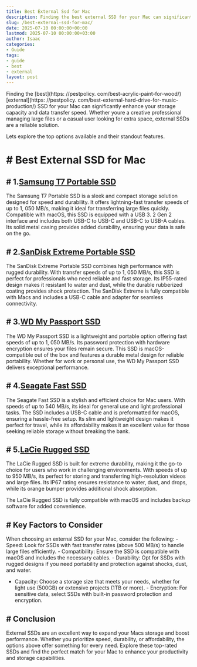 ```yaml
---
title: Best External Ssd for Mac
description: Finding the best external SSD for your Mac can significantly enhance your storage capacity and data transfer speed. Whether youre a creative professional...
slug: /best-external-ssd-for-mac/
date: 2025-07-10 00:00:00+00:00
lastmod: 2025-07-10 00:00:00+03:00
author: Isaac
categories:
- Guide
tags:
- guide
- best
- external
layout: post
---
```


Finding the [best](https: //pestpolicy. com/best-acrylic-paint-for-wood/) [external](https: //pestpolicy. com/best-external-hard-drive-for-music-production/) SSD for your Mac can significantly enhance your storage capacity and data transfer speed. Whether youre a creative professional managing large files or a casual user looking for extra space, external SSDs are a reliable solution.

Lets explore the top options available and their standout features.

# # Best External SSD for Mac

## # 1.[Samsung T7 Portable SSD](https://www.amazon.com/dp/B07STGGQ18?tag=p-policy-20)

The Samsung T7 Portable SSD is a sleek and compact storage solution designed for speed and durability. It offers lightning-fast transfer speeds of up to 1, 050 MB/s, making it ideal for transferring large files quickly. Compatible with macOS, this SSD is equipped with a USB 3. 2 Gen 2 interface and includes both USB-C to USB-C and USB-C to USB-A cables. Its solid metal casing provides added durability, ensuring your data is safe on the go.

## # 2.[SanDisk Extreme Portable SSD](https://www.amazon.com/dp/B08GY8JPKJ?tag=p-policy-20)

The SanDisk Extreme Portable SSD combines high performance with rugged durability. With transfer speeds of up to 1, 050 MB/s, this SSD is perfect for professionals who need reliable and fast storage. Its IP55-rated design makes it resistant to water and dust, while the durable rubberized coating provides shock protection. The SanDisk Extreme is fully compatible with Macs and includes a USB-C cable and adapter for seamless connectivity.

## # 3.[WD My Passport SSD](https://www.amazon.com/dp/B09HDSV2WH?tag=p-policy-20)

The WD My Passport SSD is a lightweight and portable option offering fast speeds of up to 1, 050 MB/s. Its password protection with hardware encryption ensures your files remain secure. This SSD is macOS-compatible out of the box and features a durable metal design for reliable portability. Whether for work or personal use, the WD My Passport SSD delivers exceptional performance.

## # 4.[Seagate Fast SSD](https://www.amazon.com/dp/B07YFGQHGJ?tag=p-policy-20)

The Seagate Fast SSD is a stylish and efficient choice for Mac users. With speeds of up to 540 MB/s, its ideal for general use and light professional tasks. The SSD includes a USB-C cable and is preformatted for macOS, ensuring a hassle-free setup. Its slim and lightweight design makes it perfect for travel, while its affordability makes it an excellent value for those seeking reliable storage without breaking the bank.

## # 5.[LaCie Rugged SSD](https://www.amazon.com/dp/B0815XFSGK?tag=p-policy-20)

The LaCie Rugged SSD is built for extreme durability, making it the go-to choice for users who work in challenging environments. With speeds of up to 950 MB/s, its perfect for storing and transferring high-resolution videos and large files. Its IP67 rating ensures resistance to water, dust, and drops, while its orange bumper provides additional shock absorption.

The LaCie Rugged SSD is fully compatible with macOS and includes backup software for added convenience.

## # Key Factors to Consider

When choosing an external SSD for your Mac, consider the following: - Speed: Look for SSDs with fast transfer rates (above 500 MB/s) to handle large files efficiently. - Compatibility: Ensure the SSD is compatible with macOS and includes the necessary cables. - Durability: Opt for SSDs with rugged designs if you need portability and protection against shocks, dust, and water.

- Capacity: Choose a storage size that meets your needs, whether for light use (500GB) or extensive projects (1TB or more). - Encryption: For sensitive data, select SSDs with built-in password protection and encryption.

## # Conclusion

External SSDs are an excellent way to expand your Macs storage and boost performance. Whether you prioritize speed, durability, or affordability, the options above offer something for every need. Explore these top-rated SSDs and find the perfect match for your Mac to enhance your productivity and storage capabilities.
